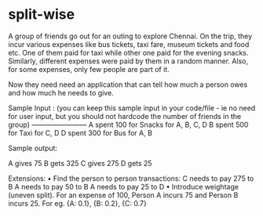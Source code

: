 # split-wise

A group of friends go out for an outing to explore Chennai. On the trip, they incur various expenses like bus tickets, taxi fare, museum tickets and food etc. One of them paid for taxi while other one paid for the evening snacks. Similarly, different expenses were paid by them in a random manner. Also, for some expenses, only few people are part of it.

Now they need need an application that can tell how much a person owes and how much he needs to give.

Sample Input : (you can keep this sample input in your code/file - ie no need for user input, but you should not hardcode the number of friends in the group)
————————
A spent 100 for Snacks for A, B, C, D
B spent 500 for Taxi for C, D
D spent 300 for Bus for A, B

Sample output:

A gives 75
B gets 325
C gives 275
D gets 25

Extensions:
    • Find the person to person transactions:
          C needs to pay 275 to B
          A needs to pay 50 to B
          A needs to pay 25 to D
    • Introduce weightage (uneven split). For an expense of 100, Person A incurs 75 and Person B incurs 25. For eg. {A: 0.1}, {B: 0.2}, {C: 0.7}

